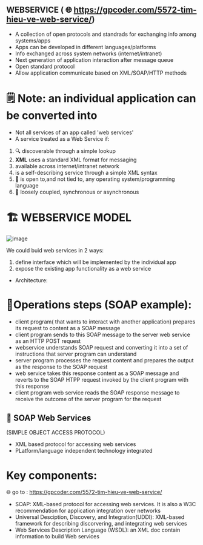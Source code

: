 ## WEBSERVICE ( 🌐 https://gpcoder.com/5572-tim-hieu-ve-web-service/)
- A collection of open protocols and standrads for exchanging info among systems/apps
- Apps can be developed in different languages/platforms
- Info exchanged across system networks (internet/intranet)
- Next generation of application interaction after message queue
- Open standard protocol
- Allow application communicate based on XML/SOAP/HTTP methods
# 🗒️ Note: an individual application can be converted into
- Not all services of an app called 'web services'
- A service treated as a Web Service if:
1. 🔍 discoverable through a simple lookup 
2. **XML** uses a standard XML format for messaging
3. available across internet/intranet network
4.  is a self-describing service through a simple XML syntax
5. 👐 is open to,and not tied to, any operating system/programming language
6. 👫 loosely coupled, synchronous or asynchronous


# 🏗️ WEBSERVICE MODEL


![image](https://user-images.githubusercontent.com/80462415/163747333-e359a2c1-7ef9-44be-a30c-1cd5d66c15e3.png)


We could buid web services in 2 ways: 
1. define interface which will be implemented by the individual app
2. expose the existing app functionality as a web service
- Architecture:
    

# 👷Operations steps (SOAP example): 
- client program( that wants to interact with another application) prepares its request to content as  a SOAP message
- client program sends to this SOAP message to the server web service as an HTTP POST request
- webservice understands SOAP request and converting it into a set of instructions that server program can understand
- server program processes the request content and prepares the output as the response to the SOAP request
- web service takes this response content as a SOAP message and reverts to the SOAP HTPP request invoked by  the client program with this response
- client program web service reads the SOAP response message to  receive the outcome of the server program for the request
## 🧼 SOAP Web Services
(SIMPLE OBJECT ACCESS PROTOCOL)
- XML based protocol for accessing web services
- PLatform/language independent technology integrated

# **Key components**:
🌐 go to : https://gpcoder.com/5572-tim-hieu-ve-web-service/
- SOAP: XML-based protocol for accessing  web services. It is also a W3C recommendation for application integration over networks
- Universal Desciption, Discovery, and Integration(UDDI): XML-based framework for describing discorvering, and integrating web services
- Web Services Description Language (WSDL): an XML doc contain information to build Web services

